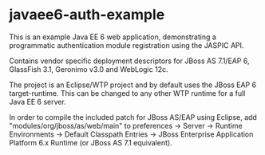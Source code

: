 # javaee6-auth-example

This is an example Java EE 6 web application, demonstrating a programmatic authentication module registration using the JASPIC API.

Contains vendor specific deployment descriptors for JBoss AS 7.1/EAP 6, GlassFish 3.1, Geronimo v3.0 and WebLogic 12c.

The project is an Eclipse/WTP project and by default uses the JBoss EAP 6 target-runtime. This can be changed to any other WTP runtime for a full Java EE 6 server.

In order to compile the included patch for JBoss AS/EAP using Eclipse, add "modules/org/jboss/as/web/main" to preferences -> Server -> Runtime Environments -> Default Classpath Entries -> JBoss Enterprise Application Platform 6.x Runtime (or JBoss AS 7.1 equivalent).
